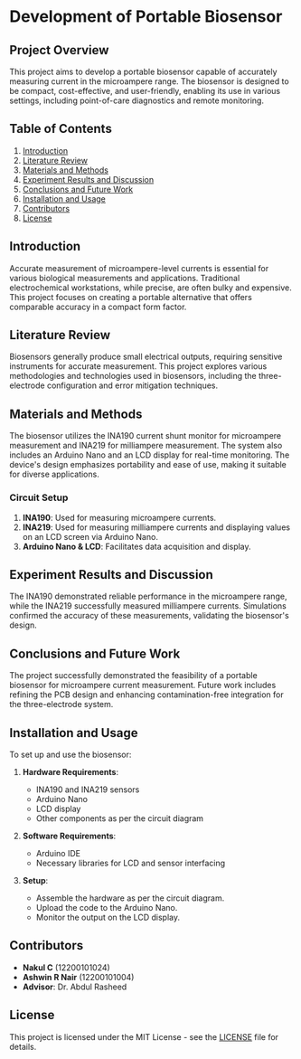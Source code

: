 # Development of Portable Biosensor

## Project Overview

This project aims to develop a portable biosensor capable of accurately measuring current in the microampere range. The biosensor is designed to be compact, cost-effective, and user-friendly, enabling its use in various settings, including point-of-care diagnostics and remote monitoring.

## Table of Contents

1. [Introduction](#introduction)
2. [Literature Review](#literature-review)
3. [Materials and Methods](#materials-and-methods)
4. [Experiment Results and Discussion](#experiment-results-and-discussion)
5. [Conclusions and Future Work](#conclusions-and-future-work)
6. [Installation and Usage](#installation-and-usage)
7. [Contributors](#contributors)
8. [License](#license)

## Introduction

Accurate measurement of microampere-level currents is essential for various biological measurements and applications. Traditional electrochemical workstations, while precise, are often bulky and expensive. This project focuses on creating a portable alternative that offers comparable accuracy in a compact form factor.

## Literature Review

Biosensors generally produce small electrical outputs, requiring sensitive instruments for accurate measurement. This project explores various methodologies and technologies used in biosensors, including the three-electrode configuration and error mitigation techniques.

## Materials and Methods

The biosensor utilizes the INA190 current shunt monitor for microampere measurement and INA219 for milliampere measurement. The system also includes an Arduino Nano and an LCD display for real-time monitoring. The device's design emphasizes portability and ease of use, making it suitable for diverse applications.

### Circuit Setup

1. **INA190**: Used for measuring microampere currents.
2. **INA219**: Used for measuring milliampere currents and displaying values on an LCD screen via Arduino Nano.
3. **Arduino Nano & LCD**: Facilitates data acquisition and display.

## Experiment Results and Discussion

The INA190 demonstrated reliable performance in the microampere range, while the INA219 successfully measured milliampere currents. Simulations confirmed the accuracy of these measurements, validating the biosensor's design.

## Conclusions and Future Work

The project successfully demonstrated the feasibility of a portable biosensor for microampere current measurement. Future work includes refining the PCB design and enhancing contamination-free integration for the three-electrode system.

## Installation and Usage

To set up and use the biosensor:

1. **Hardware Requirements**:
   - INA190 and INA219 sensors
   - Arduino Nano
   - LCD display
   - Other components as per the circuit diagram

2. **Software Requirements**:
   - Arduino IDE
   - Necessary libraries for LCD and sensor interfacing

3. **Setup**:
   - Assemble the hardware as per the circuit diagram.
   - Upload the code to the Arduino Nano.
   - Monitor the output on the LCD display.

## Contributors

- **Nakul C** (12200101024)
- **Ashwin R Nair** (12200101004)
- **Advisor**: Dr. Abdul Rasheed

## License

This project is licensed under the MIT License - see the [LICENSE](LICENSE) file for details.
